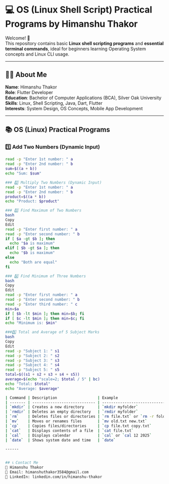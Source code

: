 # 💻 OS (Linux Shell Script) Practical Programs by Himanshu Thakor

Welcome! 👋  
This repository contains basic **Linux shell scripting programs** and **essential terminal commands**, ideal for beginners learning Operating System concepts and Linux CLI usage.

---

## 👨‍💻 About Me

**Name**: Himanshu Thakor  
**Role**: Flutter Developer  
**Education**: Bachelor of Computer Applications (BCA), Silver Oak University  
**Skills**: Linux, Shell Scripting, Java, Dart, Flutter  
**Interests**: System Design, OS Concepts, Mobile App Development

---

## 📚 OS (Linux) Practical Programs

### 1️⃣ Add Two Numbers (Dynamic Input)
```bash
read -p "Enter 1st number: " a
read -p "Enter 2nd number: " b
sum=$((a + b))
echo "Sum: $sum"

### 2️⃣ Multiply Two Numbers (Dynamic Input)
read -p "Enter 1st number: " a
read -p "Enter 2nd number: " b
product=$((a * b))
echo "Product: $product"

### 3️⃣ Find Maximum of Two Numbers
bash
Copy
Edit
read -p "Enter first number: " a
read -p "Enter second number: " b
if [ $a -gt $b ]; then
  echo "$a is maximum"
elif [ $b -gt $a ]; then
  echo "$b is maximum"
else
  echo "Both are equal"
fi

### 4️⃣ Find Minimum of Three Numbers
bash
Copy
Edit
read -p "Enter first number: " a
read -p "Enter second number: " b
read -p "Enter third number: " c
min=$a
if [ $b -lt $min ]; then min=$b; fi
if [ $c -lt $min ]; then min=$c; fi
echo "Minimum is: $min"

###5️⃣ Total and Average of 5 Subject Marks
bash
Copy
Edit
read -p "Subject 1: " s1
read -p "Subject 2: " s2
read -p "Subject 3: " s3
read -p "Subject 4: " s4
read -p "Subject 5: " s5
total=$((s1 + s2 + s3 + s4 + s5))
average=$(echo "scale=2; $total / 5" | bc)
echo "Total: $total"
echo "Average: $average"

| Command | Description                  | Example                         |
| ------- | ---------------------------- | ------------------------------- |
| `mkdir` | Creates a new directory      | `mkdir myfolder`                |
| `rmdir` | Deletes an empty directory   | `rmdir myfolder`                |
| `rm`    | Deletes files or directories | `rm file.txt` or `rm -r folder` |
| `mv`    | Moves or renames files       | `mv old.txt new.txt`            |
| `cp`    | Copies files/directories     | `cp file.txt copy.txt`          |
| `cat`   | Displays contents of a file  | `cat file.txt`                  |
| `cal`   | Displays calendar            | `cal` or `cal 12 2025`          |
| `date`  | Shows system date and time   | `date`                          |

------


## 📞 Contact Me
💼 Himanshu Thakor
📧 Email: himanshuthakor3584@gmail.com
🔗 LinkedIn: linkedin.com/in/himanshu-thakor 
